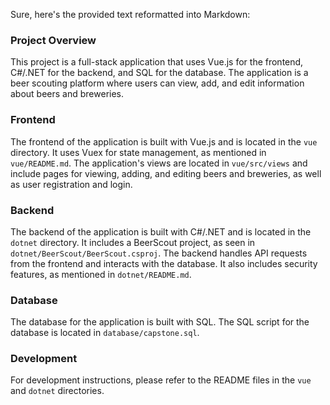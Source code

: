 Sure, here's the provided text reformatted into Markdown:

### Project Overview

This project is a full-stack application that uses Vue.js for the frontend, C#/.NET for the backend, and SQL for the database. The application is a beer scouting platform where users can view, add, and edit information about beers and breweries.

### Frontend

The frontend of the application is built with Vue.js and is located in the `vue` directory. It uses Vuex for state management, as mentioned in `vue/README.md`. The application's views are located in `vue/src/views` and include pages for viewing, adding, and editing beers and breweries, as well as user registration and login.

### Backend

The backend of the application is built with C#/.NET and is located in the `dotnet` directory. It includes a BeerScout project, as seen in `dotnet/BeerScout/BeerScout.csproj`. The backend handles API requests from the frontend and interacts with the database. It also includes security features, as mentioned in `dotnet/README.md`.

### Database

The database for the application is built with SQL. The SQL script for the database is located in `database/capstone.sql`.

### Development

For development instructions, please refer to the README files in the `vue` and `dotnet` directories.